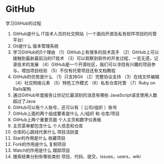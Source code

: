 # GitHub
学习GitHub的过程
1.	GitHub是什么
IT技术人员的社交网站（一个面向开源及私有软件项目的托管平台）
2.	Git是什么
版本管理系统
3.	学习GitHub的5个理由
（1）GitHub上有很多的技术高手
（2）GitHub上可以接触到最新最前沿的IT技术
（3）可以观察到软件的开发过程，一览无遗，记录技术的发展
（4）GitHub是一个开源社区，我们可以寻找有兴趣的项目参与，增加项目经验
（5）不仅有托管项目还有文档教程
4.	GitHub的优势是什么
（1）只支持Git
（2）完整协议支持
（3）在线文件编辑
（4）社交网络元素
（5）特色工作模式
（6）私有仓库托管
（7）Ruby on Rails架构
5.	通过GitHub年度报告让你记忆最深刻的消息有哪些
JavaScript语言使用人数超过了Java
6.	GitHub可以有个人账号，还可以有（ 公司/组织 ）账号
7.	GitHub上面的两个组成要素是什么
人/组织 和 仓库/项目
8.	GitHub上两个重要页面
个人主页和数字仪表板
9.	主页菜单都包含什么
个人信息和仓库
10.	仓库的心跳线代表什么
项目活跃度
11.	Star的作用是什么
收藏项目
12.	Fork的作用是什么
复制项目
13.	Watch的作用是什么
跟踪项目
14.	搜索结果分别有哪些类别
项目、代码、提交，issues，users，wiki
